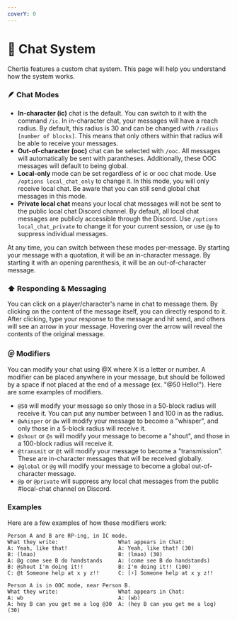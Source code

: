 ```yaml
---
coverY: 0
---
```


# 💬 Chat System

Chertia features a custom chat system. This page will help you understand how the system works.

### 🪶 Chat Modes

* **In-character (ic)** chat is the default. You can switch to it with the command `/ic`. In in-character chat, your messages will have a reach radius. By default, this radius is 30 and can be changed with `/radius [number of blocks]`. This means that only others within that radius will be able to receive your messages.
* **Out-of-character (ooc)** chat can be selected with `/ooc`. All messages will automatically be sent with parantheses. Additionally, these OOC messages will default to being global.
* **Local-only** mode can be set regardless of ic or ooc chat mode. Use `/options local_chat_only` to change it. In this mode, you will only receive local chat. Be aware that you can still send global chat messages in this mode.
* **Private local chat** means your local chat messages will not be sent to the public local chat Discord channel. By default, all local chat messages are publicly accessible through the Discord. Use `/options local_chat_private` to change it for your current session, or use `@p` to suppress individual messages.

At any time, you can switch between these modes per-message. By starting your message with a quotation, it will be an in-character message. By starting it with an opening parenthesis, it will be an out-of-character message.

### ⬆️ Responding & Messaging

You can click on a player/character's name in chat to message them. By clicking on the content of the message itself, you can directly respond to it. After clicking, type your response to the message and hit send, and others will see an arrow in your message. Hovering over the arrow will reveal the contents of the original message.

### ＠ Modifiers

You can modify your chat using @X where X is a letter or number. A modifier can be placed anywhere in your message, but should be followed by a space if not placed at the end of a message (ex. "@50 Hello!"). Here are some examples of modifiers.

* `@50` will modify your message so only those in a 50-block radius will receive it. You can put any number between 1 and 100 in as the radius.
* `@whisper` or `@w` will modify your message to become a "whisper", and only those in a 5-block radius will receive it.
* `@shout` or `@s` will modify your message to become a "shout", and those in a 100-block radius will receive it.
* `@transmit` or `@t` will modify your message to become a "transmission". These are in-character messages that will be received globally.
* `@global` or `@g` will modify your message to become a global out-of-character message.
* `@p` or `@private` will suppress any local chat messages from the public #local-chat channel on Discord.

### Examples

Here are a few examples of how these modifiers work:

```
Person A and B are RP-ing, in IC mode.
What they write:                   What appears in Chat:
A: Yeah, like that!                A: Yeah, like that! (30)
B: (lmao)                          B: (lmao) (30)
A: @g come see B do handstands     A: (come see B do handstands)
B: @shout I'm doing it!!           B: I'm doing it!! (100)
C: @t Someone help at x y z!!      C: [⚡] Someone help at x y z!!
```

```
Person A is in OOC mode, near Person B.
What they write:                   What appears in Chat:
A: wb                              A: (wb)
A: hey B can you get me a log @30  A: (hey B can you get me a log) (30)
```

